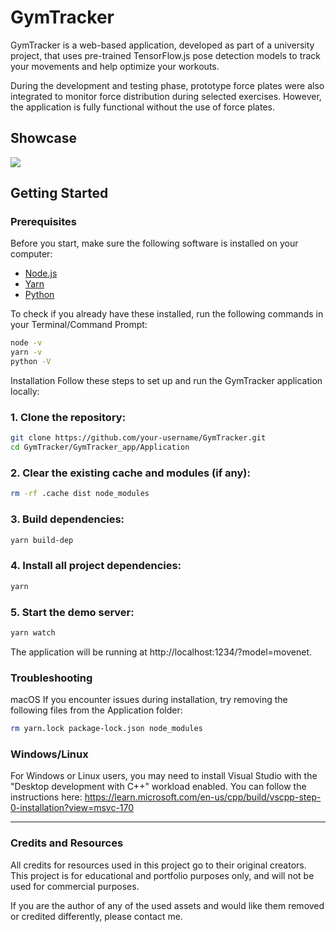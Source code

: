 # GymTracker

GymTracker is a web-based application, developed as part of a university project, that uses pre-trained TensorFlow.js pose detection models to track your movements and help optimize your workouts.

During the development and testing phase, prototype force plates were also integrated to monitor force distribution during selected exercises. However, the application is fully functional without the use of force plates.

## Showcase
![](https://github.com/Marcus-Gustafsson/GymTracker/blob/master/Photos_XE12nkBTzK.gif)

## Getting Started

### Prerequisites
Before you start, make sure the following software is installed on your computer:
- [Node.js](https://nodejs.org/en/download)
- [Yarn](https://classic.yarnpkg.com/lang/en/docs/install/#mac-stable)
- [Python](https://www.python.org/downloads/)

To check if you already have these installed, run the following commands in your Terminal/Command Prompt:
```bash
node -v
yarn -v
python -V
```

Installation
Follow these steps to set up and run the GymTracker application locally:

### 1. Clone the repository:

```bash
git clone https://github.com/your-username/GymTracker.git
cd GymTracker/GymTracker_app/Application
```

### 2. Clear the existing cache and modules (if any):
```bash
rm -rf .cache dist node_modules
```

### 3. Build dependencies:
```bash
yarn build-dep
```

### 4. Install all project dependencies:
```bash
yarn
```

### 5. Start the demo server:
```bash
yarn watch
```

The application will be running at http://localhost:1234/?model=movenet.

### Troubleshooting
macOS
If you encounter issues during installation, try removing the following files from the Application folder:

```bash
rm yarn.lock package-lock.json node_modules
```

### Windows/Linux
For Windows or Linux users, you may need to install Visual Studio with the "Desktop development with C++" workload enabled. 
You can follow the instructions here: https://learn.microsoft.com/en-us/cpp/build/vscpp-step-0-installation?view=msvc-170

---
### Credits and Resources
All credits for resources used in this project go to their original creators. 
This project is for educational and portfolio purposes only, and will not be used for commercial purposes.

If you are the author of any of the used assets and would like them removed or credited differently, please contact me.
